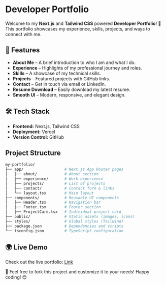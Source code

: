 # Developer Portfolio

Welcome to my **Next.js** and **Tailwind CSS** powered **Developer Portfolio**! 🚀 This portfolio showcases my experience, skills, projects, and ways to connect with me.

## 🌟 Features

- **About Me** – A brief introduction to who I am and what I do.
- **Experience** – Highlights of my professional journey and roles.
- **Skills** – A showcase of my technical skills.
- **Projects** – Featured projects with GitHub links.
- **Contact** – Get in touch via email or LinkedIn.
- **Resume Download** – Easily download my latest resume.
- **Smooth UI** – Modern, responsive, and elegant design.

## 🛠 Tech Stack

- **Frontend:** Next.js, Tailwind CSS
- **Deployment:** Vercel
- **Version Control:** GitHub

## Project Structure

```bash
my-portfolio/
├── app/                  # Next.js App Router pages
│   ├── about/            # About section
│   ├── experience/       # Work experience
│   ├── projects/         # List of projects
│   ├── contact/          # Contact form & links
│   └── layout.tsx        # Main layout
├── components/           # Reusable UI components
│   ├── Header.tsx        # Navigation bar
│   ├── Footer.tsx        # Footer section
│   ├── ProjectCard.tsx   # Individual project card
├── public/               # Static assets (images, icons)
├── styles/               # Global styles (Tailwind)
├── package.json          # Dependencies and scripts
└── tsconfig.json         # TypeScript configuration
```

## 🌍 Live Demo

Check out the live portfolio: [Link](https://rahulreddyp.vercel.app)

📌 Feel free to fork this project and customize it to your needs! Happy coding! 😊

